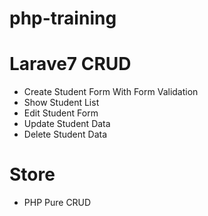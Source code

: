 # php-training

# Larave7 CRUD
- Create Student Form With Form Validation
- Show Student List
- Edit Student Form
- Update Student Data
- Delete Student Data

# Store
- PHP Pure CRUD